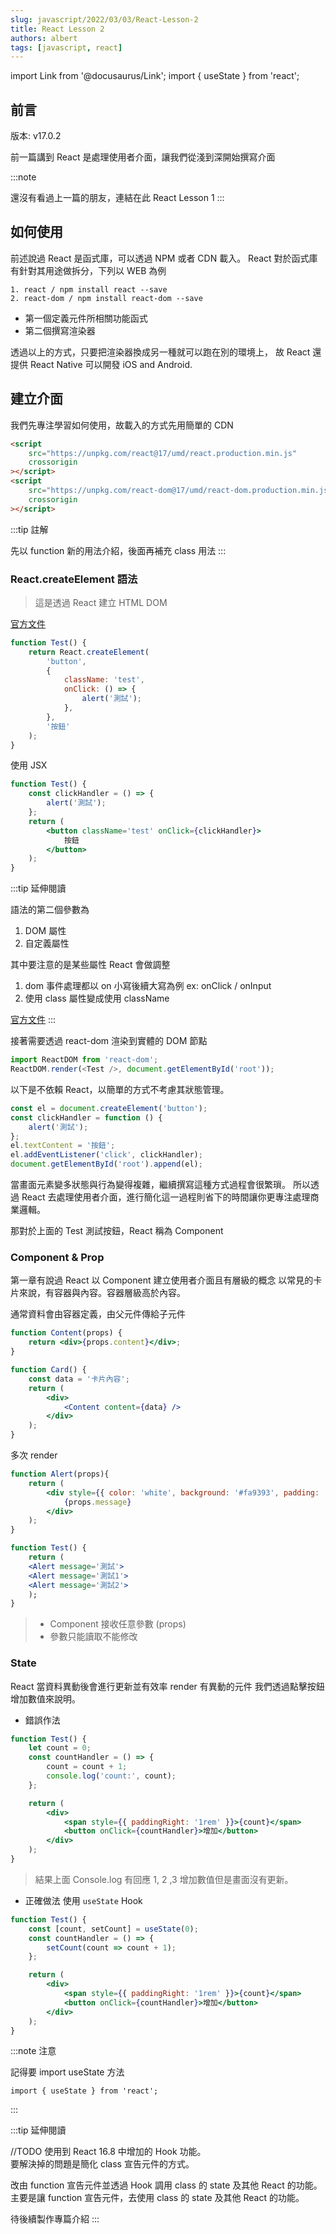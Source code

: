 ```yaml
---
slug: javascript/2022/03/03/React-Lesson-2
title: React Lesson 2
authors: albert
tags: [javascript, react]
---
```


import Link from '@docusaurus/Link';
import { useState } from 'react';

## 前言

版本: v17.0.2

前一篇講到 React 是處理使用者介面，讓我們從淺到深開始撰寫介面

<!--truncate-->

:::note

還沒有看過上一篇的朋友，連結在此 <Link to='/blog/javascript/2022/03/02/React-Lesson-1'>React Lesson 1</Link>
:::

## 如何使用

前述說過 React 是函式庫，可以透過 NPM 或者 CDN 載入。
React 對於函式庫有針對其用途做拆分，下列以 WEB 為例

```
1. react / npm install react --save
2. react-dom / npm install react-dom --save
```

- 第一個定義元件所相關功能函式
- 第二個撰寫渲染器

透過以上的方式，只要把渲染器換成另一種就可以跑在別的環境上，
故 React 還提供 React Native 可以開發 iOS and Android.

## 建立介面

我們先專注學習如何使用，故載入的方式先用簡單的 CDN

```html title="src/index.html"
<script
	src="https://unpkg.com/react@17/umd/react.production.min.js"
	crossorigin
></script>
<script
	src="https://unpkg.com/react-dom@17/umd/react-dom.production.min.js"
	crossorigin
></script>
```

:::tip 註解

先以 function 新的用法介紹，後面再補充 class 用法
:::

### React.createElement 語法

> 這是透過 React 建立 HTML DOM

[官方文件](https://zh-hant.reactjs.org/docs/react-api.html#createelement)

```javascript live
function Test() {
	return React.createElement(
		'button',
		{
			className: 'test',
			onClick: () => {
				alert('測試');
			},
		},
		'按鈕'
	);
}
```

使用 JSX

```jsx live
function Test() {
	const clickHandler = () => {
		alert('測試');
	};
	return (
		<button className='test' onClick={clickHandler}>
			按鈕
		</button>
	);
}
```

:::tip 延伸閱讀

語法的第二個參數為

1. DOM 屬性
2. 自定義屬性

其中要注意的是某些屬性 React 會做調整

1. dom 事件處理都以 on 小寫後續大寫為例 ex: onClick / onInput
2. 使用 class 屬性變成使用 className

[官方文件](https://reactjs.org/docs/dom-elements.html#differences-in-attributes)
:::

接著需要透過 react-dom 渲染到實體的 DOM 節點

```js
import ReactDOM from 'react-dom';
ReactDOM.render(<Test />, document.getElementById('root'));
```

以下是不依賴 React，以簡單的方式不考慮其狀態管理。

```js
const el = document.createElement('button');
const clickHandler = function () {
	alert('測試');
};
el.textContent = '按鈕';
el.addEventListener('click', clickHandler);
document.getElementById('root').append(el);
```

當畫面元素變多狀態與行為變得複雜，繼續撰寫這種方式過程會很繁瑣。
所以透過 React 去處理使用者介面，進行簡化這一過程則省下的時間讓你更專注處理商業邏輯。

那對於上面的 Test 測試按鈕，React 稱為 Component

### Component & Prop

第一章有說過 React 以 Component 建立使用者介面且有層級的概念
以常見的卡片來說，有容器與內容。容器層級高於內容。

通常資料會由容器定義，由父元件傳給子元件

```jsx
function Content(props) {
	return <div>{props.content}</div>;
}

function Card() {
	const data = '卡片內容';
	return (
		<div>
			<Content content={data} />
		</div>
	);
}
```

多次 render

```jsx
function Alert(props){
	return (
		<div style={{ color: 'white', background: '#fa9393', padding: '5px 10px' }}>
			{props.message}
		</div>
	);
}

function Test() {
	return (
	<Alert message='測試'>
	<Alert message='測試1'>
	<Alert message='測試2'>
	);
}
```

> - Component 接收任意參數 (props)
> - 參數只能讀取不能修改

### State

React 當資料異動後會進行更新並有效率 render 有異動的元件
我們透過點擊按鈕增加數值來說明。

- 錯誤作法

```jsx live
function Test() {
	let count = 0;
	const countHandler = () => {
		count = count + 1;
		console.log('count:', count);
	};

	return (
		<div>
			<span style={{ paddingRight: '1rem' }}>{count}</span>
			<button onClick={countHandler}>增加</button>
		</div>
	);
}
```

> 結果上面 Console.log 有回應 1, 2 ,3 增加數值但是畫面沒有更新。

- 正確做法 使用 `useState` Hook

```jsx live
function Test() {
	const [count, setCount] = useState(0);
	const countHandler = () => {
		setCount(count => count + 1);
	};

	return (
		<div>
			<span style={{ paddingRight: '1rem' }}>{count}</span>
			<button onClick={countHandler}>增加</button>
		</div>
	);
}
```

:::note 注意

記得要 import useState 方法

```
import { useState } from 'react';
```

:::

:::tip 延伸閱讀

//TODO
使用到 React 16.8 中增加的 Hook 功能。  
要解決掉的問題是簡化 class 宣告元件的方式。

改由 function 宣告元件並透過 Hook 調用 class 的 state 及其他 React 的功能。
主要是讓 function 宣告元件，去使用 class 的 state 及其他 React 的功能。

待後續製作專篇介紹
:::
